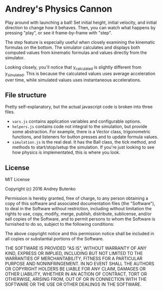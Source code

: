 # Andrey's Physics Cannon

Play around with launching a ball! Set initial height, initial velocity, and initial direction to change how it behaves. Then, you can watch what happens by pressing "play", or see it frame-by-frame with "step".

The step feature is especially useful when closely examining the kinematic formulas on the bottom. The simulator calculates and displays both computed values from kinematic formulas and values directly from the simulator.

Looking closely, you'll notice that y<sub>calculated</sub> is slightly different from y<sub>simulated</sub>. This is because the calculated values uses average acceleration over time, while simulated values uses instantaneous accelerations.

## File structure

Pretty self-explanatory, but the actual javascript code is broken into three files.

* `vars.js` contains application variables and configurable options.
* `helpers.js` contains code not integral to the simulation, but provide some abstraction. For example, there is a Vector class, trigonometric functions, and listeners for button presses and to update formula values.
* `simulation.js` is the real deal. It has the Ball class, the tick method, and methods to start/stop/setup the simulation. If you're just looking to see how physics is implementated, this is where you look.

## License

MIT License

Copyright (c) 2016 Andrey Butenko

Permission is hereby granted, free of charge, to any person obtaining a copy
of this software and associated documentation files (the "Software"), to deal
in the Software without restriction, including without limitation the rights
to use, copy, modify, merge, publish, distribute, sublicense, and/or sell
copies of the Software, and to permit persons to whom the Software is
furnished to do so, subject to the following conditions:

The above copyright notice and this permission notice shall be included in all
copies or substantial portions of the Software.

THE SOFTWARE IS PROVIDED "AS IS", WITHOUT WARRANTY OF ANY KIND, EXPRESS OR
IMPLIED, INCLUDING BUT NOT LIMITED TO THE WARRANTIES OF MERCHANTABILITY,
FITNESS FOR A PARTICULAR PURPOSE AND NONINFRINGEMENT. IN NO EVENT SHALL THE
AUTHORS OR COPYRIGHT HOLDERS BE LIABLE FOR ANY CLAIM, DAMAGES OR OTHER
LIABILITY, WHETHER IN AN ACTION OF CONTRACT, TORT OR OTHERWISE, ARISING FROM,
OUT OF OR IN CONNECTION WITH THE SOFTWARE OR THE USE OR OTHER DEALINGS IN THE
SOFTWARE.
